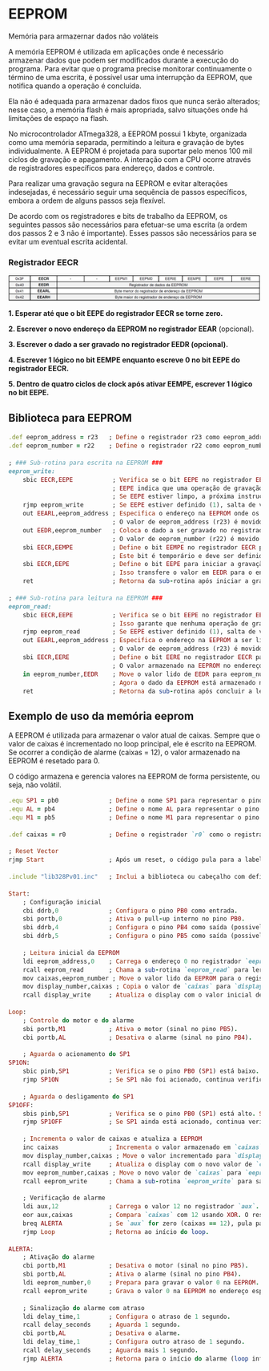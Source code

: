 # EEPROM 

Memória para armazernar dados não voláteis

A memória EEPROM é utilizada em aplicações onde é necessário armazenar dados que podem ser modificados durante a execução do programa. Para evitar que o programa precise monitorar continuamente o término de uma escrita, é possível usar uma interrupção da EEPROM, que notifica quando a operação é concluída.

Ela não é adequada para armazenar dados fixos que nunca serão alterados; nesse caso, a memória flash é mais apropriada, salvo situações onde há limitações de espaço na flash.

No microcontrolador ATmega328, a EEPROM possui 1 kbyte, organizada como uma memória separada, permitindo a leitura e gravação de bytes individualmente. A EEPROM é projetada para suportar pelo menos 100 mil ciclos de gravação e apagamento. A interação com a CPU ocorre através de registradores específicos para endereço, dados e controle.

Para realizar uma gravação segura na EEPROM e evitar alterações indesejadas, é necessário seguir uma sequência de passos específicos, embora a ordem de alguns passos seja flexível.

De acordo com os registradores e bits de trabalho da EEPROM, os seguintes passos são necessários para efetuar-se uma escrita (a ordem dos passos 2 e 3 não é importante). Esses passos são necessários para se evitar um eventual escrita acidental.

### Registrador EECR
<img src=registradoreseeprom.png>

**1. Esperar até que o bit EEPE do registrador EECR se torne zero.**

**2. Escrever o novo endereço da EEPROM no registrador EEAR** (opcional).

**3. Escrever o dado a ser gravado no registrador EEDR (opcional).**

**4. Escrever 1 lógico no bit EEMPE enquanto escreve 0 no bit EEPE do registrador EECR.**

**5. Dentro de quatro ciclos de clock após ativar EEMPE, escrever 1 lógico no bit EEPE.**

## Biblioteca para EEPROM

```ruby
.def eeprom_address = r23   ; Define o registrador r23 como eeprom_address para armazenar o endereço da EEPROM.
.def eeprom_number = r22    ; Define o registrador r22 como eeprom_number para armazenar o dado a ser gravado ou lido.

; ### Sub-rotina para escrita na EEPROM ###
eeprom_write:               
	sbic EECR,EEPE           ; Verifica se o bit EEPE no registrador EECR está limpo (0).
	                         ; EEPE indica que uma operação de gravação está em andamento.
	                         ; Se EEPE estiver limpo, a próxima instrução será executada.
	rjmp eeprom_write        ; Se EEPE estiver definido (1), salta de volta para eeprom_write para esperar até estar pronto.
	out EEARL,eeprom_address ; Especifica o endereço na EEPROM onde os dados serão gravados.
	                         ; O valor de eeprom_address (r23) é movido para o registrador EEARL.
	out EEDR,eeprom_number   ; Coloca o dado a ser gravado no registrador de dados da EEPROM (EEDR).
	                         ; O valor de eeprom_number (r22) é movido para EEDR.
	sbi EECR,EEMPE           ; Define o bit EEMPE no registrador EECR para habilitar a operação de gravação.
	                         ; Este bit é temporário e deve ser definido antes de ativar EEPE.
	sbi EECR,EEPE            ; Define o bit EEPE para iniciar a gravação.
	                         ; Isso transfere o valor em EEDR para o endereço especificado em EEARL.
	ret                      ; Retorna da sub-rotina após iniciar a gravação.

; ### Sub-rotina para leitura na EEPROM ###
eeprom_read:                
	sbic EECR,EEPE           ; Verifica se o bit EEPE no registrador EECR está limpo (0).
	                         ; Isso garante que nenhuma operação de gravação esteja em progresso.
	rjmp eeprom_read         ; Se EEPE estiver definido (1), salta de volta para eeprom_read para esperar.
	out EEARL,eeprom_address ; Especifica o endereço na EEPROM a ser lido.
	                         ; O valor de eeprom_address (r23) é movido para o registrador EEARL.
	sbi EECR,EERE            ; Define o bit EERE no registrador EECR para iniciar a leitura.
	                         ; O valor armazenado na EEPROM no endereço EEARL é transferido para o registrador EEDR.
	in eeprom_number,EEDR    ; Move o valor lido de EEDR para eeprom_number (r22).
	                         ; Agora o dado da EEPROM está armazenado no registrador eeprom_number.
	ret                      ; Retorna da sub-rotina após concluir a leitura.

```

## Exemplo de uso da memória eeprom

A EEPROM é utilizada para armazenar o valor atual de caixas. Sempre que o valor de caixas é incrementado no loop principal, ele é escrito na EEPROM. Se ocorrer a condição de alarme (caixas = 12), o valor armazenado na EEPROM é resetado para 0.

O código  armazena e gerencia valores na EEPROM de forma persistente, ou seja, não volátil.

```ruby
.equ SP1 = pb0              ; Define o nome SP1 para representar o pino PB0.
.equ AL = pb4               ; Define o nome AL para representar o pino PB4 (provavelmente usado para um alarme).
.equ M1 = pb5               ; Define o nome M1 para representar o pino PB5 (provavelmente usado para controlar um motor).

.def caixas = r0            ; Define o registrador `r0` como o registrador usado para armazenar o valor "caixas".

; Reset Vector
rjmp Start                  ; Após um reset, o código pula para a label `Start`.

.include "lib328Pv01.inc"   ; Inclui a biblioteca ou cabeçalho com definições específicas do microcontrolador ATmega328P.

Start:
    ; Configuração inicial
    cbi ddrb,0              ; Configura o pino PB0 como entrada.
    sbi portb,0             ; Ativa o pull-up interno no pino PB0.
    sbi ddrb,4              ; Configura o pino PB4 como saída (possivelmente para o alarme).
    sbi ddrb,5              ; Configura o pino PB5 como saída (possivelmente para o motor).

    ; Leitura inicial da EEPROM
    ldi eeprom_address,0    ; Carrega o endereço 0 no registrador `eeprom_address`.
    rcall eeprom_read       ; Chama a sub-rotina `eeprom_read` para ler o valor armazenado na EEPROM no endereço 0.
    mov caixas,eeprom_number ; Move o valor lido da EEPROM para o registrador `caixas`.
    mov display_number,caixas ; Copia o valor de `caixas` para `display_number` (usado para exibir o valor no display).
    rcall display_write     ; Atualiza o display com o valor inicial de `caixas`.

Loop:
    ; Controle do motor e do alarme
    sbi portb,M1            ; Ativa o motor (sinal no pino PB5).
    cbi portb,AL            ; Desativa o alarme (sinal no pino PB4).

    ; Aguarda o acionamento do SP1
SP1ON:
    sbic pinb,SP1           ; Verifica se o pino PB0 (SP1) está baixo. Se não estiver, pula a próxima instrução.
    rjmp SP1ON              ; Se SP1 não foi acionado, continua verificando.

    ; Aguarda o desligamento do SP1
SP1OFF:
    sbis pinb,SP1           ; Verifica se o pino PB0 (SP1) está alto. Se não estiver, pula a próxima instrução.
    rjmp SP1OFF             ; Se SP1 ainda está acionado, continua verificando.

    ; Incrementa o valor de caixas e atualiza a EEPROM
    inc caixas              ; Incrementa o valor armazenado em `caixas`.
    mov display_number,caixas ; Move o valor incrementado para `display_number` para exibição.
    rcall display_write     ; Atualiza o display com o novo valor de `caixas`.
    mov eeprom_number,caixas ; Move o novo valor de `caixas` para `eeprom_number`.
    rcall eeprom_write      ; Chama a sub-rotina `eeprom_write` para salvar o valor atualizado na EEPROM.

    ; Verificação de alarme
    ldi aux,12              ; Carrega o valor 12 no registrador `aux`.
    eor aux,caixas          ; Compara `caixas` com 12 usando XOR. O resultado será 0 se forem iguais.
    breq ALERTA             ; Se `aux` for zero (caixas == 12), pula para a label `ALERTA`.
    rjmp Loop               ; Retorna ao início do loop.

ALERTA:
    ; Ativação do alarme
    cbi portb,M1            ; Desativa o motor (sinal no pino PB5).
    sbi portb,AL            ; Ativa o alarme (sinal no pino PB4).
    ldi eeprom_number,0     ; Prepara para gravar o valor 0 na EEPROM.
    rcall eeprom_write      ; Grava o valor 0 na EEPROM no endereço especificado.

    ; Sinalização do alarme com atraso
    ldi delay_time,1        ; Configura o atraso de 1 segundo.
    rcall delay_seconds     ; Aguarda 1 segundo.
    cbi portb,AL            ; Desativa o alarme.
    ldi delay_time,1        ; Configura outro atraso de 1 segundo.
    rcall delay_seconds     ; Aguarda mais 1 segundo.
    rjmp ALERTA             ; Retorna para o início do alarme (loop infinito).



```
